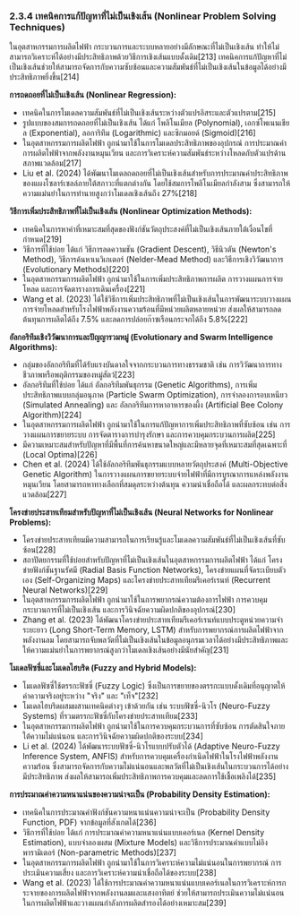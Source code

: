 ### 2.3.4 เทคนิคการแก้ปัญหาที่ไม่เป็นเชิงเส้น (Nonlinear Problem Solving Techniques)

ในอุตสาหกรรมการผลิตไฟฟ้า กระบวนการและระบบหลายอย่างมีลักษณะที่ไม่เป็นเชิงเส้น ทำให้ไม่สามารถวิเคราะห์ได้อย่างมีประสิทธิภาพด้วยวิธีการเชิงเส้นแบบดั้งเดิม[213] เทคนิคการแก้ปัญหาที่ไม่เป็นเชิงเส้นช่วยให้สามารถจัดการกับความซับซ้อนและความสัมพันธ์ที่ไม่เป็นเชิงเส้นในข้อมูลได้อย่างมีประสิทธิภาพยิ่งขึ้น[214]

**การถดถอยที่ไม่เป็นเชิงเส้น (Nonlinear Regression):**
- เทคนิคในการโมเดลความสัมพันธ์ที่ไม่เป็นเชิงเส้นระหว่างตัวแปรอิสระและตัวแปรตาม[215]
- รูปแบบของสมการถดถอยที่ไม่เป็นเชิงเส้น ได้แก่ โพลิโนเมียล (Polynomial), เอกซ์โพเนนเชียล (Exponential), ลอการิทึม (Logarithmic) และซิกมอยด์ (Sigmoid)[216]
- ในอุตสาหกรรมการผลิตไฟฟ้า ถูกนำมาใช้ในการโมเดลประสิทธิภาพของอุปกรณ์ การประมาณค่าการผลิตไฟฟ้าจากพลังงานหมุนเวียน และการวิเคราะห์ความสัมพันธ์ระหว่างโหลดกับตัวแปรด้านสภาพแวดล้อม[217]
- Liu et al. (2024) ได้พัฒนาโมเดลถดถอยที่ไม่เป็นเชิงเส้นสำหรับการประมาณค่าประสิทธิภาพของแผงโซลาร์เซลล์ภายใต้สภาวะที่แตกต่างกัน โดยใช้สมการโพลิโนเมียลกำลังสาม ซึ่งสามารถให้ความแม่นยำในการทำนายสูงกว่าโมเดลเชิงเส้นถึง 27%[218]

**วิธีการเพิ่มประสิทธิภาพที่ไม่เป็นเชิงเส้น (Nonlinear Optimization Methods):**
- เทคนิคในการหาค่าที่เหมาะสมที่สุดของฟังก์ชันวัตถุประสงค์ที่ไม่เป็นเชิงเส้นภายใต้เงื่อนไขที่กำหนด[219]
- วิธีการที่ใช้บ่อย ได้แก่ วิธีการลดความชัน (Gradient Descent), วิธีนิวตัน (Newton's Method), วิธีการค้นหาเนวิเกเตอร์ (Nelder-Mead Method) และวิธีการเชิงวิวัฒนาการ (Evolutionary Methods)[220]
- ในอุตสาหกรรมการผลิตไฟฟ้า ถูกนำมาใช้ในการเพิ่มประสิทธิภาพการผลิต การวางแผนการจ่ายโหลด และการจัดตารางการเดินเครื่อง[221]
- Wang et al. (2023) ได้ใช้วิธีการเพิ่มประสิทธิภาพที่ไม่เป็นเชิงเส้นในการพัฒนาระบบวางแผนการจ่ายโหลดสำหรับโรงไฟฟ้าพลังงานความร้อนที่มีหน่วยผลิตหลายหน่วย ส่งผลให้สามารถลดต้นทุนการผลิตได้ถึง 7.5% และลดการปล่อยก๊าซเรือนกระจกได้ถึง 5.8%[222]

**อัลกอริทึมเชิงวิวัฒนาการและปัญญารวมหมู่ (Evolutionary and Swarm Intelligence Algorithms):**
- กลุ่มของอัลกอริทึมที่ได้รับแรงบันดาลใจจากกระบวนการทางธรรมชาติ เช่น การวิวัฒนาการทางชีวภาพหรือพฤติกรรมของหมู่สัตว์[223]
- อัลกอริทึมที่ใช้บ่อย ได้แก่ อัลกอริทึมพันธุกรรม (Genetic Algorithms), การเพิ่มประสิทธิภาพแบบกลุ่มอนุภาค (Particle Swarm Optimization), การจำลองการอบเหนียว (Simulated Annealing) และ อัลกอริทึมการหาอาหารของผึ้ง (Artificial Bee Colony Algorithm)[224]
- ในอุตสาหกรรมการผลิตไฟฟ้า ถูกนำมาใช้ในการแก้ปัญหาการเพิ่มประสิทธิภาพที่ซับซ้อน เช่น การวางแผนการขยายระบบ การจัดตารางการบำรุงรักษา และการควบคุมกระบวนการผลิต[225]
- มีความเหมาะสมสำหรับปัญหาที่มีพื้นที่การค้นหาขนาดใหญ่และมีหลายจุดที่เหมาะสมที่สุดเฉพาะที่ (Local Optima)[226]
- Chen et al. (2024) ได้ใช้อัลกอริทึมพันธุกรรมแบบหลายวัตถุประสงค์ (Multi-Objective Genetic Algorithm) ในการวางแผนการขยายระบบจ่ายไฟฟ้าที่มีการบูรณาการแหล่งพลังงานหมุนเวียน โดยสามารถหาทางเลือกที่สมดุลระหว่างต้นทุน ความน่าเชื่อถือได้ และผลกระทบต่อสิ่งแวดล้อม[227]

**โครงข่ายประสาทเทียมสำหรับปัญหาที่ไม่เป็นเชิงเส้น (Neural Networks for Nonlinear Problems):**
- โครงข่ายประสาทเทียมมีความสามารถในการเรียนรู้และโมเดลความสัมพันธ์ที่ไม่เป็นเชิงเส้นที่ซับซ้อน[228]
- สถาปัตยกรรมที่ใช้บ่อยสำหรับปัญหาที่ไม่เป็นเชิงเส้นในอุตสาหกรรมการผลิตไฟฟ้า ได้แก่ โครงข่ายฟังก์ชันฐานรัศมี (Radial Basis Function Networks), โครงข่ายแผนที่จัดระเบียบตัวเอง (Self-Organizing Maps) และโครงข่ายประสาทเทียมรีเคอร์เรนท์ (Recurrent Neural Networks)[229]
- ในอุตสาหกรรมการผลิตไฟฟ้า ถูกนำมาใช้ในการพยากรณ์ความต้องการไฟฟ้า การควบคุมกระบวนการที่ไม่เป็นเชิงเส้น และการวินิจฉัยความผิดปกติของอุปกรณ์[230]
- Zhang et al. (2023) ได้พัฒนาโครงข่ายประสาทเทียมรีเคอร์เรนท์แบบประตูหน่วยความจำระยะยาว (Long Short-Term Memory, LSTM) สำหรับการพยากรณ์การผลิตไฟฟ้าจากพลังงานลม โดยสามารถจับพลวัตที่ไม่เป็นเชิงเส้นในข้อมูลอนุกรมเวลาได้อย่างมีประสิทธิภาพและให้ความแม่นยำในการพยากรณ์สูงกว่าโมเดลเชิงเส้นอย่างมีนัยสำคัญ[231]

**โมเดลฟัซซี่และโมเดลไฮบริด (Fuzzy and Hybrid Models):**
- โมเดลฟัซซี่ใช้ตรรกะฟัซซี่ (Fuzzy Logic) ซึ่งเป็นการขยายของตรรกะแบบดั้งเดิมที่อนุญาตให้ค่าความจริงอยู่ระหว่าง "จริง" และ "เท็จ"[232]
- โมเดลไฮบริดผสมผสานเทคนิคต่างๆ เข้าด้วยกัน เช่น ระบบฟัซซี่-นิวโร (Neuro-Fuzzy Systems) ที่รวมตรรกะฟัซซี่กับโครงข่ายประสาทเทียม[233]
- ในอุตสาหกรรมการผลิตไฟฟ้า ถูกนำมาใช้ในการควบคุมกระบวนการที่ซับซ้อน การตัดสินใจภายใต้ความไม่แน่นอน และการวินิจฉัยความผิดปกติของระบบ[234]
- Li et al. (2024) ได้พัฒนาระบบฟัซซี่-นิวโรแบบปรับตัวได้ (Adaptive Neuro-Fuzzy Inference System, ANFIS) สำหรับการควบคุมเครื่องกำเนิดไฟฟ้าในโรงไฟฟ้าพลังงานความร้อน ซึ่งสามารถจัดการกับความไม่แน่นอนและพลวัตที่ไม่เป็นเชิงเส้นในกระบวนการได้อย่างมีประสิทธิภาพ ส่งผลให้สามารถเพิ่มประสิทธิภาพการควบคุมและลดการใช้เชื้อเพลิงได้[235]

**การประมาณค่าความหนาแน่นของความน่าจะเป็น (Probability Density Estimation):**
- เทคนิคในการประมาณค่าฟังก์ชันความหนาแน่นความน่าจะเป็น (Probability Density Function, PDF) จากข้อมูลที่สังเกตได้[236]
- วิธีการที่ใช้บ่อย ได้แก่ การประมาณค่าความหนาแน่นแบบเคอร์เนล (Kernel Density Estimation), แบบจำลองผสม (Mixture Models) และวิธีการประมาณค่าแบบไม่อิงพารามิเตอร์ (Non-parametric Methods)[237]
- ในอุตสาหกรรมการผลิตไฟฟ้า ถูกนำมาใช้ในการวิเคราะห์ความไม่แน่นอนในการพยากรณ์ การประเมินความเสี่ยง และการวิเคราะห์ความน่าเชื่อถือได้ของระบบ[238]
- Wang et al. (2023) ได้ใช้การประมาณค่าความหนาแน่นแบบเคอร์เนลในการวิเคราะห์การกระจายของการผลิตไฟฟ้าจากพลังงานลมและแสงอาทิตย์ ช่วยให้สามารถประเมินความไม่แน่นอนในการผลิตไฟฟ้าและวางแผนกำลังการผลิตสำรองได้อย่างเหมาะสม[239]
